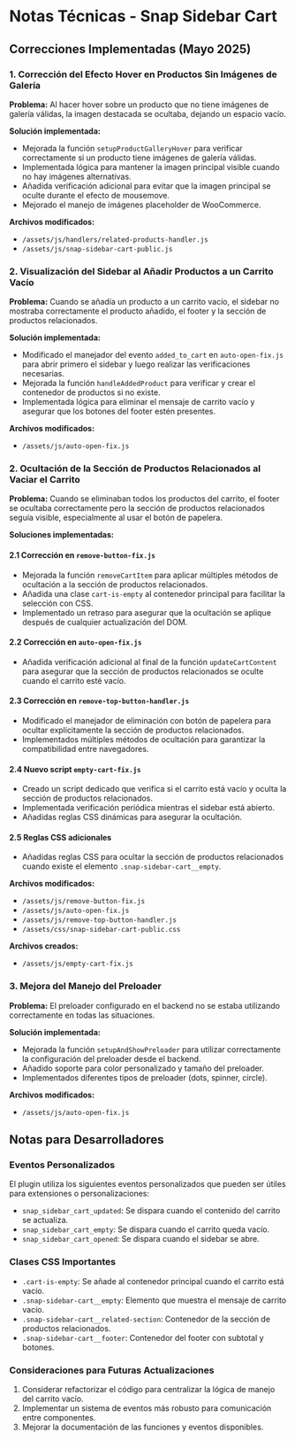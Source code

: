 # Notas Técnicas - Snap Sidebar Cart

## Correcciones Implementadas (Mayo 2025)

### 1. Corrección del Efecto Hover en Productos Sin Imágenes de Galería

**Problema:** Al hacer hover sobre un producto que no tiene imágenes de galería válidas, la imagen destacada se ocultaba, dejando un espacio vacío.

**Solución implementada:**
- Mejorada la función `setupProductGalleryHover` para verificar correctamente si un producto tiene imágenes de galería válidas.
- Implementada lógica para mantener la imagen principal visible cuando no hay imágenes alternativas.
- Añadida verificación adicional para evitar que la imagen principal se oculte durante el efecto de mousemove.
- Mejorado el manejo de imágenes placeholder de WooCommerce.

**Archivos modificados:**
- `/assets/js/handlers/related-products-handler.js`
- `/assets/js/snap-sidebar-cart-public.js`

### 2. Visualización del Sidebar al Añadir Productos a un Carrito Vacío

**Problema:** Cuando se añadía un producto a un carrito vacío, el sidebar no mostraba correctamente el producto añadido, el footer y la sección de productos relacionados.

**Solución implementada:**
- Modificado el manejador del evento `added_to_cart` en `auto-open-fix.js` para abrir primero el sidebar y luego realizar las verificaciones necesarias.
- Mejorada la función `handleAddedProduct` para verificar y crear el contenedor de productos si no existe.
- Implementada lógica para eliminar el mensaje de carrito vacío y asegurar que los botones del footer estén presentes.

**Archivos modificados:**
- `/assets/js/auto-open-fix.js`

### 2. Ocultación de la Sección de Productos Relacionados al Vaciar el Carrito

**Problema:** Cuando se eliminaban todos los productos del carrito, el footer se ocultaba correctamente pero la sección de productos relacionados seguía visible, especialmente al usar el botón de papelera.

**Soluciones implementadas:**

#### 2.1 Corrección en `remove-button-fix.js`
- Mejorada la función `removeCartItem` para aplicar múltiples métodos de ocultación a la sección de productos relacionados.
- Añadida una clase `cart-is-empty` al contenedor principal para facilitar la selección con CSS.
- Implementado un retraso para asegurar que la ocultación se aplique después de cualquier actualización del DOM.

#### 2.2 Corrección en `auto-open-fix.js`
- Añadida verificación adicional al final de la función `updateCartContent` para asegurar que la sección de productos relacionados se oculte cuando el carrito esté vacío.

#### 2.3 Corrección en `remove-top-button-handler.js`
- Modificado el manejador de eliminación con botón de papelera para ocultar explícitamente la sección de productos relacionados.
- Implementados múltiples métodos de ocultación para garantizar la compatibilidad entre navegadores.

#### 2.4 Nuevo script `empty-cart-fix.js`
- Creado un script dedicado que verifica si el carrito está vacío y oculta la sección de productos relacionados.
- Implementada verificación periódica mientras el sidebar está abierto.
- Añadidas reglas CSS dinámicas para asegurar la ocultación.

#### 2.5 Reglas CSS adicionales
- Añadidas reglas CSS para ocultar la sección de productos relacionados cuando existe el elemento `.snap-sidebar-cart__empty`.

**Archivos modificados:**
- `/assets/js/remove-button-fix.js`
- `/assets/js/auto-open-fix.js`
- `/assets/js/remove-top-button-handler.js`
- `/assets/css/snap-sidebar-cart-public.css`

**Archivos creados:**
- `/assets/js/empty-cart-fix.js`

### 3. Mejora del Manejo del Preloader

**Problema:** El preloader configurado en el backend no se estaba utilizando correctamente en todas las situaciones.

**Solución implementada:**
- Mejorada la función `setupAndShowPreloader` para utilizar correctamente la configuración del preloader desde el backend.
- Añadido soporte para color personalizado y tamaño del preloader.
- Implementados diferentes tipos de preloader (dots, spinner, circle).

**Archivos modificados:**
- `/assets/js/auto-open-fix.js`

## Notas para Desarrolladores

### Eventos Personalizados

El plugin utiliza los siguientes eventos personalizados que pueden ser útiles para extensiones o personalizaciones:

- `snap_sidebar_cart_updated`: Se dispara cuando el contenido del carrito se actualiza.
- `snap_sidebar_cart_empty`: Se dispara cuando el carrito queda vacío.
- `snap_sidebar_cart_opened`: Se dispara cuando el sidebar se abre.

### Clases CSS Importantes

- `.cart-is-empty`: Se añade al contenedor principal cuando el carrito está vacío.
- `.snap-sidebar-cart__empty`: Elemento que muestra el mensaje de carrito vacío.
- `.snap-sidebar-cart__related-section`: Contenedor de la sección de productos relacionados.
- `.snap-sidebar-cart__footer`: Contenedor del footer con subtotal y botones.

### Consideraciones para Futuras Actualizaciones

1. Considerar refactorizar el código para centralizar la lógica de manejo del carrito vacío.
2. Implementar un sistema de eventos más robusto para comunicación entre componentes.
3. Mejorar la documentación de las funciones y eventos disponibles.